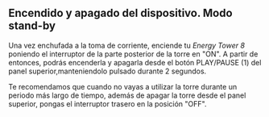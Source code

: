 ## Encendido y apagado del dispositivo. Modo stand-by

Una vez enchufada a la toma de corriente, enciende tu *Energy Tower 8* poniendo el interruptor de la parte posterior de la torre en "ON". A partir de entonces, podrás encenderla y apagarla desde el botón PLAY/PAUSE (1) del panel superior,manteniendolo pulsado durante 2 segundos.

Te recomendamos que cuando no vayas a utilizar la torre durante un periodo más largo de tiempo, además de apagar la torre desde el panel superior, pongas el interruptor trasero en la posición "OFF".
